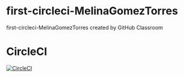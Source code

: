 # first-circleci-MelinaGomezTorres
first-circleci-MelinaGomezTorres created by GitHub Classroom

# CircleCI
[![CircleCI](https://dl.circleci.com/status-badge/img/gh/um-computacion-tm/first-circleci-MelinaGomezTorres/tree/main.svg?style=svg)](https://dl.circleci.com/status-badge/redirect/gh/um-computacion-tm/first-circleci-MelinaGomezTorres/tree/main)